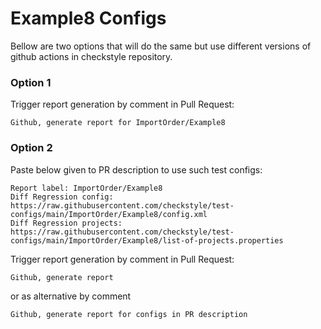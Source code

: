 # Example8 Configs

Bellow are two options that will do the same but use different versions
of github actions in checkstyle repository.


### Option 1
Trigger report generation by comment in Pull Request:
```
Github, generate report for ImportOrder/Example8
```

### Option 2

Paste below given to PR description to use such test configs:
```
Report label: ImportOrder/Example8
Diff Regression config: https://raw.githubusercontent.com/checkstyle/test-configs/main/ImportOrder/Example8/config.xml
Diff Regression projects: https://raw.githubusercontent.com/checkstyle/test-configs/main/ImportOrder/Example8/list-of-projects.properties
```

Trigger report generation by comment in Pull Request:
```
Github, generate report
```
or as alternative by comment
```
Github, generate report for configs in PR description
```

